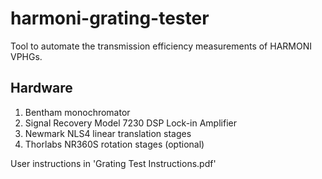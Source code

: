 # harmoni-grating-tester
Tool to automate the transmission efficiency measurements of HARMONI VPHGs.

## Hardware

1. Bentham monochromator
2. Signal Recovery Model 7230 DSP Lock-in Amplifier
3. Newmark NLS4 linear translation stages
4. Thorlabs NR360S rotation stages (optional)

User instructions in 'Grating Test Instructions.pdf'
